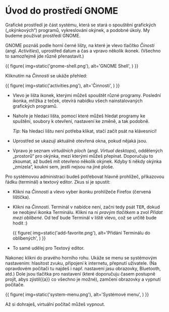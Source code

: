 # Úvod do prostředí GNOME

Grafické prostředí je část systému, která se stará o spouštění grafických
(„okýnkových“) programů, vykreslování okýnek, a podobné úkoly.
My budeme používat prostředí GNOME.

GNOME poznáš podle horní černé lišty, na které je vlevo tlačítko
*Činosti* (angl. *Activities*), uprostřed datum a čas a vpravo několik ikonek.
(Všechno to samozřejmě jde různě přenastavit.)

{{ figure(
    img=static('gnome-shell.png'),
    alt='GNOME Shell',
) }}

Kliknutím na *Činnosti* se ukáže přehled:

{{ figure(
    img=static('activities.png'),
    alt='Činnosti',
) }}

* Vlevo je lišta ikonek, kterými můžeš spouštět různé programy.
  Poslední ikonka, mřížka z teček, otevírá nabídku všech nainstalovaných
  grafických programů.

* Nahoře je hledací lišta, pomocí které můžeš hledat programy ke spuštění,
  soubory k otevření, nastavení ke změně, a tak podobně.

  *Tip*: Na hledací lištu není potřeba klikat, stačí začít psát na klávesnici!

* Uprostřed se ukazují aktuálně otevřená okna, pokud nějaká jsou.

* Vpravo je seznam *virtuálních ploch* (angl. *Virtual desktops*), oddělených
  „prostorů“ pro okýnka, mezi kterými můžeš přepínat.
  Doporučuju to zkoumat, až budeš mít otevřeno několik okýnek.
  Kdyby ti někdy okýnka „zmizela“, koukni sem, jestli nejsou na jiné ploše.

Pro systémovou administraci budeš potřebovat hlavně prohlížeč,
příkazovou řádku (terminál) a textový editor.
Zkus si je spustit:

* Klikni na *Činnosti* a vlevo vyber ikonku prohlížeče Firefox
  (červená lištička).

* Klikni na *Činnosti*. Terminál v nabídce není, začni tedy psát
  <kbd>T</kbd><kbd>E</kbd><kbd>R</kbd>, dokud se neobjeví ikonka
  Terminálu.
  Klikni na ni *pravým tlačítkem* a zvol *Přidat mezi oblíbené*.
  Od teď bude Terminál v liště vlevo, což se určitě bude hodit :)

  {{ figure(
    img=static('add-favorite.png'),
    alt='Přidání Terminálu do oblíbených',
  ) }}

* To samé udělej pro Textový editor.

Nakonec klikni do pravého horního rohu.
Ukáže se menu se systémovým nastavením: hlasitost zvuku, připojení k internetu,
přepnutí uživatele.
(Na opravdovém počítači tu najdeš i např. nastavení jasu obrazovky, Bluetooth,
atd.)
Dole jsou tlačítka pro nastavení (které doporučuju časem postupně projít, abys 
zjistil{{a}} co všechno je možné), zamčení obrazovky a vypnutí počítače.

{{ figure(
    img=static('system-menu.png'),
    alt='Systémové menu',
) }}

Až si dohraješ, virtuální počítač můžeš vypnout.
